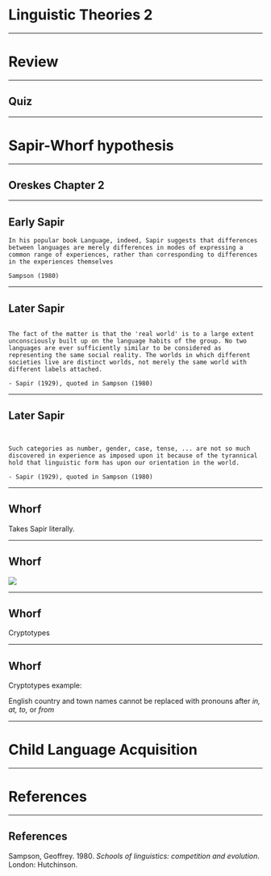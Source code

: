 # Linguistic Theories 2

---

# Review

---

## Quiz

---

# Sapir-Whorf hypothesis

---

## Oreskes Chapter 2

---

## Early Sapir



```
In his popular book Language, indeed, Sapir suggests that differences between languages are merely differences in modes of expressing a common range of experiences, rather than corresponding to differences in the experiences themselves

Sampson (1980)

```


---

## Later Sapir

```

The fact of the matter is that the 'real world' is to a large extent unconsciously built up on the language habits of the group. No two languages are ever sufficiently similar to be considered as representing the same social reality. The worlds in which different societies live are distinct worlds, not merely the same world with different labels attached.

- Sapir (1929), quoted in Sampson (1980)

```


---

## Later Sapir

```
 

Such categories as number, gender, case, tense, ... are not so much discovered in experience as imposed upon it because of the tyrannical hold that linguistic form has upon our orientation in the world.

- Sapir (1929), quoted in Sampson (1980)

```


---

## Whorf

Takes Sapir literally.


---

## Whorf

<img src="https://external-content.duckduckgo.com/iu/?u=https%3A%2F%2Fi.pinimg.com%2Foriginals%2Ffa%2F94%2Fd5%2Ffa94d5cc39365339f478b01a07a919be.png&f=1&nofb=1" width=""/>

---

## Whorf

Cryptotypes

---

## Whorf

Cryptotypes example:  

English country and town names cannot be replaced with pronouns after _in, at, to,_ or _from_

---

# Child Language Acquisition

---


# References

---

## References


<div id = "refs">

Sampson, Geoffrey. 1980. _Schools of linguistics: competition and evolution_. London: Hutchinson.


</div>